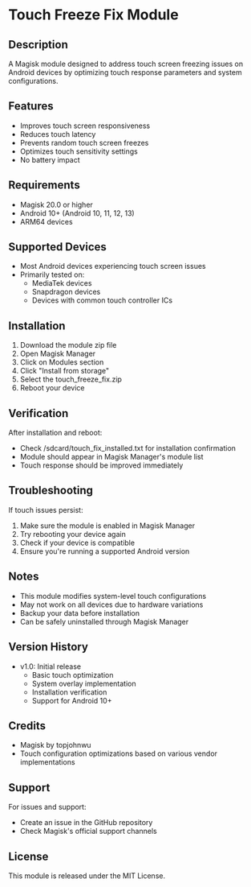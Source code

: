 # Touch Freeze Fix Module

## Description
A Magisk module designed to address touch screen freezing issues on Android devices by optimizing touch response parameters and system configurations.

## Features
- Improves touch screen responsiveness
- Reduces touch latency
- Prevents random touch screen freezes
- Optimizes touch sensitivity settings
- No battery impact

## Requirements
- Magisk 20.0 or higher
- Android 10+ (Android 10, 11, 12, 13)
- ARM64 devices

## Supported Devices
- Most Android devices experiencing touch screen issues
- Primarily tested on:
  - MediaTek devices
  - Snapdragon devices
  - Devices with common touch controller ICs

## Installation
1. Download the module zip file
2. Open Magisk Manager
3. Click on Modules section
4. Click "Install from storage"
5. Select the touch_freeze_fix.zip
6. Reboot your device

## Verification
After installation and reboot:
- Check /sdcard/touch_fix_installed.txt for installation confirmation
- Module should appear in Magisk Manager's module list
- Touch response should be improved immediately

## Troubleshooting
If touch issues persist:
1. Make sure the module is enabled in Magisk Manager
2. Try rebooting your device again
3. Check if your device is compatible
4. Ensure you're running a supported Android version

## Notes
- This module modifies system-level touch configurations
- May not work on all devices due to hardware variations
- Backup your data before installation
- Can be safely uninstalled through Magisk Manager

## Version History
- v1.0: Initial release
  - Basic touch optimization
  - System overlay implementation
  - Installation verification
  - Support for Android 10+

## Credits
- Magisk by topjohnwu
- Touch configuration optimizations based on various vendor implementations

## Support
For issues and support:
- Create an issue in the GitHub repository
- Check Magisk's official support channels

## License
This module is released under the MIT License.
